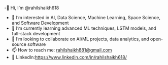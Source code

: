 -👋 Hi, I’m @rahilshaikh618  
- 👀 I’m interested in AI, Data Science, Machine Learning, Space Science, and Software Development  
- 🌱 I’m currently learning advanced ML techniques, LSTM models, and full-stack development  
- 💞️ I’m looking to collaborate on AI/ML projects, data analytics, and open-source software  
- 📫 How to reach me: rahilshaikh881@gmail.com
-  🔗 LinkedIn:https://www.linkedin.com/in/rahilshaikh618/
<!---
rahilshaikh618/rahilshaikh618 is a ✨ special ✨ repository because its `README.md` (this file) appears on your GitHub profile.
You can click the Preview link to take a look at your changes.
--->
